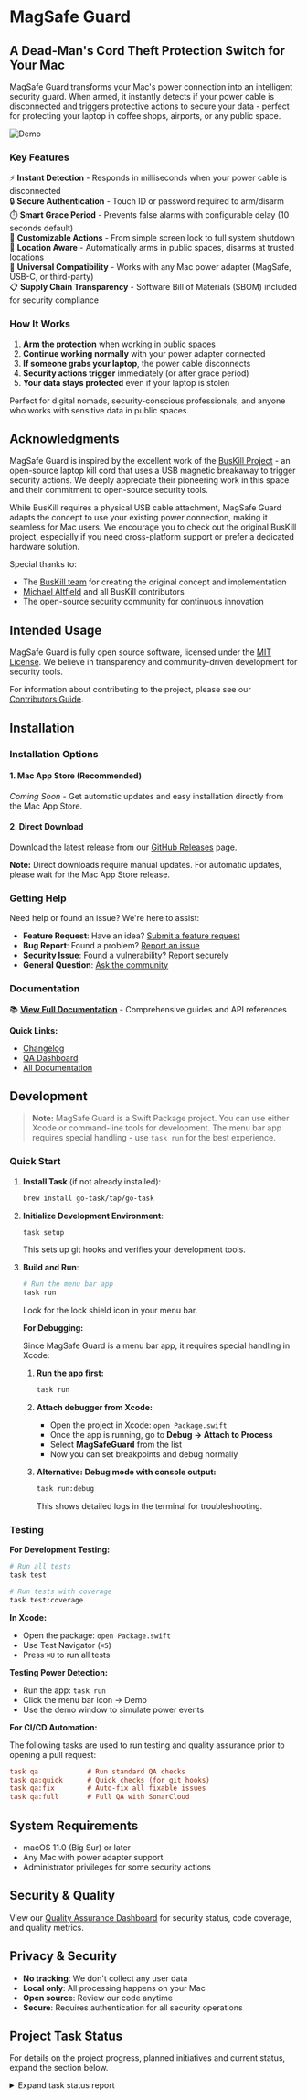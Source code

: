 # MagSafe Guard

## A Dead-Man's Cord Theft Protection Switch for Your Mac

MagSafe Guard transforms your Mac's power connection into an intelligent security guard. When armed, it instantly detects if your power cable is disconnected and triggers protective actions to secure your data - perfect for protecting your laptop in coffee shops, airports, or any public space.

![Demo](docs/assets/magsafe-guard.gif)

### Key Features

⚡ **Instant Detection** - Responds in milliseconds when your power cable is disconnected  
🔒 **Secure Authentication** - Touch ID or password required to arm/disarm  
⏱️ **Smart Grace Period** - Prevents false alarms with configurable delay (10 seconds default)  
🎯 **Customizable Actions** - From simple screen lock to full system shutdown  
📍 **Location Aware** - Automatically arms in public spaces, disarms at trusted locations  
🔌 **Universal Compatibility** - Works with any Mac power adapter (MagSafe, USB-C, or third-party)  
📋 **Supply Chain Transparency** - Software Bill of Materials (SBOM) included for security compliance

### How It Works

1. **Arm the protection** when working in public spaces
2. **Continue working normally** with your power adapter connected
3. **If someone grabs your laptop**, the power cable disconnects
4. **Security actions trigger** immediately (or after grace period)
5. **Your data stays protected** even if your laptop is stolen

Perfect for digital nomads, security-conscious professionals, and anyone who works with sensitive data in public spaces.

## Acknowledgments

MagSafe Guard is inspired by the excellent work of the [BusKill Project](https://github.com/BusKill/buskill-app) - an open-source laptop kill cord that uses a USB magnetic breakaway to trigger security actions. We deeply appreciate their pioneering work in this space and their commitment to open-source security tools.

While BusKill requires a physical USB cable attachment, MagSafe Guard adapts the concept to use your existing power connection, making it seamless for Mac users. We encourage you to check out the original BusKill project, especially if you need cross-platform support or prefer a dedicated hardware solution.

Special thanks to:

- The [BusKill team](https://github.com/BusKill) for creating the original concept and implementation
- [Michael Altfield](https://github.com/maltfield) and all BusKill contributors
- The open-source security community for continuous innovation

## Intended Usage

MagSafe Guard is fully open source software, licensed under the [MIT License](LICENSE). We believe in transparency and community-driven development for security tools.

For information about contributing to the project, please see our [Contributors Guide](docs/CONTRIBUTORS.md).

## Installation

### Installation Options

#### 1. Mac App Store (Recommended)

_Coming Soon_ - Get automatic updates and easy installation directly from the Mac App Store.

#### 2. Direct Download

Download the latest release from our [GitHub Releases](https://github.com/lekman/magsafe-buskill/releases) page.

**Note:** Direct downloads require manual updates. For automatic updates, please wait for the Mac App Store release.

### Getting Help

Need help or found an issue? We're here to assist:

- **Feature Request**: Have an idea? [Submit a feature request](https://github.com/lekman/magsafe-buskill/issues/new?template=feature_request.md)
- **Bug Report**: Found a problem? [Report an issue](https://github.com/lekman/magsafe-buskill/issues/new?template=bug_report.md)
- **Security Issue**: Found a vulnerability? [Report securely](https://github.com/lekman/magsafe-buskill/security/advisories/new)
- **General Question**: [Ask the community](https://github.com/lekman/magsafe-buskill/issues/new?template=question.md)

### Documentation

📚 **[View Full Documentation](docs/README.md)** - Comprehensive guides and API references

**Quick Links:**

- [Changelog](docs/CHANGELOG.md)
- [QA Dashboard](docs/QA.md)
- [All Documentation](docs/)

## Development

> **Note:** MagSafe Guard is a Swift Package project. You can use either Xcode or command-line tools for development. The menu bar app requires special handling - use `task run` for the best experience.

### Quick Start

1. **Install Task** (if not already installed):

   ```bash
   brew install go-task/tap/go-task
   ```

2. **Initialize Development Environment**:

   ```bash
   task setup
   ```

   This sets up git hooks and verifies your development tools.

3. **Build and Run**:

   ```bash
   # Run the menu bar app
   task run
   ```

   Look for the lock shield icon in your menu bar.

   **For Debugging:**

   Since MagSafe Guard is a menu bar app, it requires special handling in Xcode:

   1. **Run the app first:**

      ```bash
      task run
      ```

   2. **Attach debugger from Xcode:**

      - Open the project in Xcode: `open Package.swift`
      - Once the app is running, go to **Debug → Attach to Process**
      - Select **MagSafeGuard** from the list
      - Now you can set breakpoints and debug normally

   3. **Alternative: Debug mode with console output:**

      ```bash
      task run:debug
      ```

      This shows detailed logs in the terminal for troubleshooting.

### Testing

**For Development Testing:**

```bash
# Run all tests
task test

# Run tests with coverage
task test:coverage
```

**In Xcode:**

- Open the package: `open Package.swift`
- Use Test Navigator (`⌘5`)
- Press `⌘U` to run all tests

**Testing Power Detection:**

- Run the app: `task run`
- Click the menu bar icon → Demo
- Use the demo window to simulate power events

**For CI/CD Automation:**

The following tasks are used to run testing and quality assurance prior to opening a pull request:

```ini
task qa            # Run standard QA checks
task qa:quick      # Quick checks (for git hooks)
task qa:fix        # Auto-fix all fixable issues
task qa:full       # Full QA with SonarCloud
```

## System Requirements

- macOS 11.0 (Big Sur) or later
- Any Mac with power adapter support
- Administrator privileges for some security actions

## Security & Quality

View our [Quality Assurance Dashboard](docs/QA.md) for security status, code coverage, and quality metrics.

## Privacy & Security

- **No tracking**: We don't collect any user data
- **Local only**: All processing happens on your Mac
- **Open source**: Review our code anytime
- **Secure**: Requires authentication for all security operations

## Project Task Status

For details on the project progress, planned initiatives and current status, expand the section below.

<details>
<summary>Expand task status report</summary>

<!-- TASKMASTER_EXPORT_START -->

> 🎯 **Taskmaster Export** - 2025-07-27 08:05:29 UTC
> 📋 Export: without subtasks • Status filter: none
> 🔗 Powered by [Task Master](https://task-master.dev?utm_source=github-readme&utm_medium=readme-export&utm_campaign=magsafe-buskill&utm_content=task-export-link)

| Project Dashboard |                          |
| :---------------- | :----------------------- |
| Task Progress     | ███████████░░░░░░░░░ 56% |
| Done              | 9                        |
| In Progress       | 0                        |
| Pending           | 7                        |
| Deferred          | 0                        |
| Cancelled         | 0                        |
| -                 | -                        |
| Subtask Progress  | ███████████░░░░░░░░░ 56% |
| Completed         | 53                       |
| In Progress       | 0                        |
| Pending           | 42                       |

| ID  | Title                                       | Status         | Priority | Dependencies            | Complexity |
| :-- | :------------------------------------------ | :------------- | :------- | :---------------------- | :--------- |
| 1   | Setup Project Repository and Structure      | ✓&nbsp;done    | high     | None                    | ● 4        |
| 2   | Implement Power Monitoring Service          | ✓&nbsp;done    | high     | 1                       | ● 7        |
| 3   | Implement Authentication Service            | ✓&nbsp;done    | high     | 1                       | ● 6        |
| 4   | Implement Security Actions Service          | ✓&nbsp;done    | high     | 1                       | ● 7        |
| 5   | Create Menu Bar UI Component                | ✓&nbsp;done    | high     | 1                       | ● 6        |
| 6   | Implement Core Application Logic            | ✓&nbsp;done    | high     | 2, 3, 4, 5              | ● 8        |
| 7   | Implement Settings UI and Persistence       | ✓&nbsp;done    | medium   | 1, 6                    | ● 6        |
| 8   | Implement Auto-Arm Feature                  | ✓&nbsp;done    | medium   | 6, 7                    | ● 7        |
| 9   | Implement Find My Mac Integration           | ○&nbsp;pending | low      | 6                       | ● 5        |
| 10  | Implement Custom Script Execution           | ○&nbsp;pending | low      | 6, 7                    | ● 6        |
| 11  | Implement Network Actions                   | ○&nbsp;pending | low      | 6, 7                    | ● 6        |
| 12  | Implement Data Protection Features          | ○&nbsp;pending | low      | 6, 7                    | ● 7        |
| 13  | Implement Accessibility Features            | ✓&nbsp;done    | medium   | 5, 7                    | ● 6        |
| 14  | Implement Documentation and Help System     | ○&nbsp;pending | medium   | 1, 5, 6, 7              | ● 5        |
| 15  | Implement Code Signing and Distribution     | ○&nbsp;pending | high     | 1, 2, 3, 4, 5, 6, 7, 16 | ● 8        |
| 16  | Implement ViewInspector for SwiftUI Testing | ○&nbsp;pending | medium   | 6, 13                   | N/A        |

> 📋 **End of Taskmaster Export** - Tasks are synced from your project using the `sync-readme` command.

<!-- TASKMASTER_EXPORT_END -->

</details>
